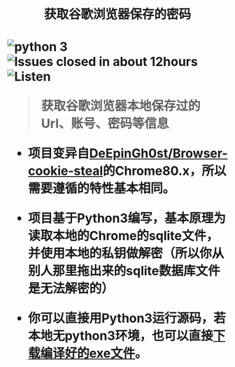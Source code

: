 <h1 align="center">获取谷歌浏览器保存的密码<h1>  

![python 3](https://img.shields.io/badge/Python-3.7-brightgreen.svg)
![Issues closed in about 12hours](https://img.shields.io/badge/Issues%20closed%20in-about%2012hours-brightgreen)
![Listen](https://camo.githubusercontent.com/d82e6ec0070fc8bc370c5d0881395f1c9c0483ce/68747470733a2f2f696d672e736869656c64732e696f2f6769746875622f6c6963656e73652f6875692d7a2f466f726769766544422e737667)

> 获取谷歌浏览器本地保存过的Url、账号、密码等信息
  
  
* 项目变异自[DeEpinGh0st/Browser-cookie-steal](https://github.com/DeEpinGh0st/Browser-cookie-steal)的Chrome80.x，所以需要遵循的特性基本相同。

* 项目基于Python3编写，基本原理为读取本地的Chrome的sqlite文件，并使用本地的私钥做解密（所以你从别人那里拖出来的sqlite数据库文件是无法解密的）

* 你可以直接用Python3运行源码，若本地无python3环境，也可以直接[下载编译好的exe文件](https://github.com/lsc183754539/GetChromeSavedPassword/releases/tag/0.9)。
